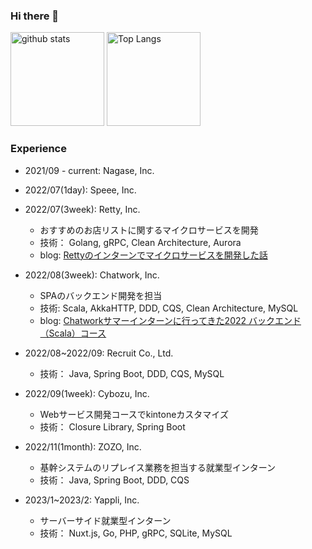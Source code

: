 ### Hi there 👋

<p align="left"> 
  <img alt="github stats" height="150px" src="https://github-readme-stats.vercel.app/api?username=diracmax&theme=onedark&show_icons=ture" />
  <img alt="Top Langs" height="150px" src="https://github-readme-stats.vercel.app/api/top-langs/?username=diracmax&layout=compact&show_icons=true&theme=onedark&hide=html,css,scss" />
</p>

### Experience

- 2021/09 - current: Nagase, Inc.

- 2022/07(1day): Speee, Inc.

- 2022/07(3week): Retty, Inc.
  - おすすめのお店リストに関するマイクロサービスを開発
  - 技術： Golang, gRPC, Clean Architecture, Aurora
  - blog: [Rettyのインターンでマイクロサービスを開発した話](https://engineer.retty.me/entry/2022/08/09/110000)
 
- 2022/08(3week): Chatwork, Inc.
  - SPAのバックエンド開発を担当
  - 技術: Scala, AkkaHTTP, DDD, CQS, Clean Architecture, MySQL
  - blog: [Chatworkサマーインターンに行ってきた2022 バックエンド（Scala）コース](https://qiita.com/diracmax/items/b838359f39c1a5d0de43)

- 2022/08~2022/09: Recruit Co., Ltd.
  - 技術： Java, Spring Boot, DDD, CQS, MySQL

- 2022/09(1week): Cybozu, Inc.
  - Webサービス開発コースでkintoneカスタマイズ
  - 技術： Closure Library, Spring Boot

- 2022/11(1month): ZOZO, Inc.
  - 基幹システムのリプレイス業務を担当する就業型インターン
  - 技術： Java, Spring Boot, DDD, CQS

- 2023/1~2023/2: Yappli, Inc.
  - サーバーサイド就業型インターン
  - 技術： Nuxt.js, Go, PHP, gRPC, SQLite, MySQL

<!--
**diracmax/diracmax** is a ✨ _special_ ✨ repository because its `README.md` (this file) appears on your GitHub profile.

Here are some ideas to get you started:

- 🔭 I’m currently working on ...
- 🌱 I’m currently learning ...
- 👯 I’m looking to collaborate on ...
- 🤔 I’m looking for help with ...
- 💬 Ask me about ...
- 📫 How to reach me: ...
- 😄 Pronouns: ...
- ⚡ Fun fact: ...
-->

